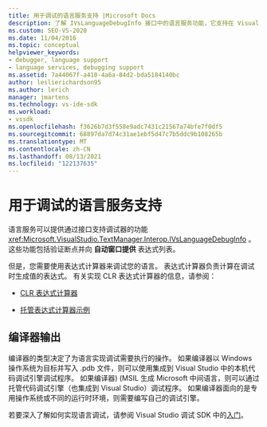 ```yaml
---
title: 用于调试的语言服务支持 |Microsoft Docs
description: 了解 IVsLanguageDebugInfo 接口中的语言服务功能，它支持在 Visual Studio 中进行调试。
ms.custom: SEO-VS-2020
ms.date: 11/04/2016
ms.topic: conceptual
helpviewer_keywords:
- debugger, language support
- language services, debugging support
ms.assetid: 7a44067f-a410-4a6a-84d2-bda5184140bc
author: leslierichardson95
ms.author: lerich
manager: jmartens
ms.technology: vs-ide-sdk
ms.workload:
- vssdk
ms.openlocfilehash: f3626b7d3f558e9adc7431c21567a74bfe7f0df5
ms.sourcegitcommit: 68897da7d74c31ae1ebf5d47c7b5ddc9b108265b
ms.translationtype: MT
ms.contentlocale: zh-CN
ms.lasthandoff: 08/13/2021
ms.locfileid: "122137635"
---
```

# <a name="language-service-support-for-debugging"></a>用于调试的语言服务支持
语言服务可以提供通过接口支持调试器的功能 <xref:Microsoft.VisualStudio.TextManager.Interop.IVsLanguageDebugInfo> 。 这些功能包括验证断点并向 **自动窗口提供** 表达式列表。

 但是，您需要使用表达式计算器来调试您的语言。 表达式计算器负责计算在调试时生成值的表达式。 有关实现 CLR 表达式计算器的信息，请参阅：

- [CLR 表达式计算器](https://github.com/Microsoft/ConcordExtensibilitySamples/wiki/CLR-Expression-Evaluators)

- [托管表达式计算器示例](https://github.com/Microsoft/ConcordExtensibilitySamples/wiki/Managed-Expression-Evaluator-Sample)

## <a name="compiler-output"></a>编译器输出
 编译器的类型决定了为语言实现调试需要执行的操作。 如果编译器以 Windows 操作系统为目标并写入 .pdb 文件，则可以使用集成到 Visual Studio 中的本机代码调试引擎调试程序。 如果编译器)  (MSIL 生成 Microsoft 中间语言，则可以通过托管代码调试引擎（也集成到 Visual Studio）调试程序。 如果编译器面向的是专用操作系统或不同的运行时环境，则需要编写自己的调试引擎。

 若要深入了解如何实现语言调试，请参阅 Visual Studio 调试 SDK 中的[入门](../../extensibility/debugger/getting-started-with-debugger-extensibility.md)。
